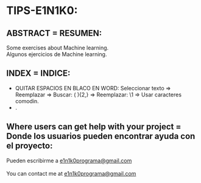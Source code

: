 # TIPS-E1N1K0:

## ABSTRACT = RESUMEN:

Some exercises about Machine learning.<br>
Algunos ejercicios de Machine learning.


## INDEX = INDICE:
  - QUITAR ESPACIOS EN BLACO EN WORD:
     Seleccionar texto => Reemplazar => Buscar: ( ){2,} => Reemplazar: \1 => Usar caracteres comodin.
  - .

     
## Where users can get help with your project = Donde los usuarios pueden encontrar ayuda con el proyecto:
   Pueden escribirme a e1n1k0programa@gmail.com<br><br>
	 You can contact me at e1n1k0programa@gmail.com
  



